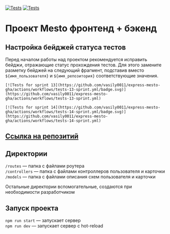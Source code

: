 [![Tests](https://github.com/vasily0011/express-mesto-gha/actions/workflows/tests-13-sprint.yml/badge.svg)](https://github.com/vasily0011/express-mesto-gha/actions/workflows/tests-13-sprint.yml) [![Tests](https://github.com/vasily0011/express-mesto-gha/actions/workflows/tests-14-sprint.yml/badge.svg)](https://github.com/vasily0011/express-mesto-gha/actions/workflows/tests-14-sprint.yml)
# Проект Mesto фронтенд + бэкенд



## Настройка бейджей статуса тестов
Перед началом работы над проектом рекомендуется исправить бейджи, отражающие статус прохождения тестов.
Для этого замените разметку бейджей на следующий фрагмент, подставив вместо `${имя_пользователя}` и `${имя_репозитория}` соответствующие значения.

```
[![Tests for sprint 13](https://github.com/vasily0011/express-mesto-gha/actions/workflows/tests-13-sprint.yml/badge.svg)](https://github.com/vasily0011/express-mesto-gha/actions/workflows/tests-13-sprint.yml) 

[![Tests for sprint 14](https://github.com/vasily0011/express-mesto-gha/actions/workflows/tests-14-sprint.yml/badge.svg)](https://github.com/vasily0011/express-mesto-gha/actions/workflows/tests-14-sprint.yml)
```

## [Ссылка на репозитий](https://github.com/vasily0011/express-mesto-gha)
## Директории

`/routes` — папка с файлами роутера  
`/controllers` — папка с файлами контроллеров пользователя и карточки   
`/models` — папка с файлами описания схем пользователя и карточки  
  
Остальные директории вспомогательные, создаются при необходимости разработчиком

## Запуск проекта

`npm run start` — запускает сервер   
`npm run dev` — запускает сервер с hot-reload
